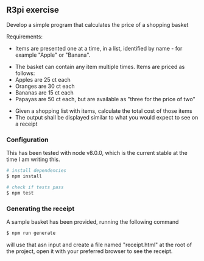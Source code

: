 ## R3pi exercise

Develop a simple program that calculates the price of a shopping basket

Requirements:

* Items are presented one at a time, in a list, identified by name - for example
"Apple" or "Banana".
- The basket can contain any item multiple times. Items are priced as follows:
- Apples are 25 ct each
- Oranges are 30 ct each
- Bananas are 15 ct each
- Papayas are 50 ct each, but are available as "three for the price of two"
* Given a shopping list with items, calculate the total cost of those items
* The output shall be displayed similar to what you would expect to see on a receipt


### Configuration

This has been tested with node v8.0.0, which is the current stable at the time I
am writing this.

```bash
# install dependencies
$ npm install
```

```bash
# check if tests pass
$ npm test
```

### Generating the receipt

A sample basket has been provided, running the following command 

```bash
$ npm run generate
```

will use that asn input and create a file named "receipt.html" at the root of 
the project, open it with your preferred browser to see the receipt.
